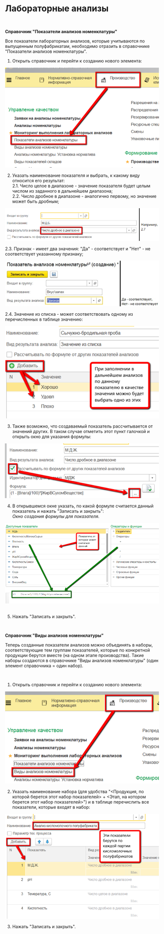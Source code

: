 **Лабораторные анализы**
============================================

 

**Справочник "Показатели анализов номенклатуры"**

Все показатели лабораторных анализов, которые учитываются по выпущенным полуфабрикатам, необходимо отразить в справочнике "Показатели анализов
номенклатуры".

1. Открыть справочник и перейти к созданию нового элемента:

![](LabAnalysis.assets/drex_laboratornye_analizy_1_custom.png)


2.   Указать наименование показателя и выбрать, к какому виду относится
    его результат:  
    2.1.   Число целое в диапазоне - значение показателя будет целым числом из
    заданного в дальнейшем диапазона;  
    2.2.   Число дробное в диапазоне - аналогично первому, но значение может
    быть дробным;  

![](LabAnalysis.assets/drex_laboratornye_analizy_1_custom_2.png)

2.3.   Признак - имеет два значения: "Да" - соответствует и "Нет" - не
    соответствует указанному признаку;

![](LabAnalysis.assets/drex_laboratornye_analizy_1_custom_3.png)

2.4. Значение из списка - может соответствовать одному из перечисленных в таблице значению:

![](LabAnalysis.assets/drex_laboratornye_analizy_1_custom_4.png)
    
3.   Также возможно, что создаваемый показатель рассчитывается от
    значений других. В таком случае отметить этот пункт галочкой и
    открыть окно для указания формулы:
    

![](LabAnalysis.assets/drex_laboratornye_analizy_1_custom_5.png)

4.   В открывшемся окне указать, по какой формуле считается данный
    показатель и нажать "Записать и закрыть":  
    *Окно создания формулы для показателя*.
    

![](LabAnalysis.assets/drex_laboratornye_analizy_1_custom_6.png)
     

5.   Нажать "Записать и закрыть".

 

**Справочник "Виды анализов номенклатуры"**

Теперь созданные показатели анализов можно объединять в наборы,
соответствующие тем группам показателей, которые по конкретной продукции
берутся вместе (на одном этапе производства). Такие наборы создаются в
справочнике "Виды анализов номенклатуры" (один элемент справочника =
один набор).

 

1.   Открыть справочник и перейти к созданию нового элемента:

![](LabAnalysis.assets/drex_laboratornye_analizy_1_custom_7.png)

2.   Указать наименование набора (для удобства "\<Продукция, по которой
    берется этот набор показателей\> + \<Этап, на котором берется этот
    набор показателей\>") и в таблице перечислить все показатели,
    которые входят в набор:

![](LabAnalysis.assets/drex_laboratornye_analizy_1_custom_8.png)

3.   Нажать "Записать и закрыть".

